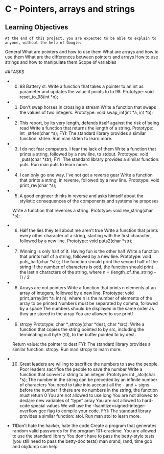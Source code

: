 # C - Pointers, arrays and strings


## Learning Objectives
	At the end of this project, you are expected to be able to explain to anyone, without the help of Google:

General
	What are pointers and how to use them
	What are arrays and how to use them
	What are the differences between pointers and arrays
	How to use strings and how to manipulate them
	Scope of variables

##TASKS

* 0. 98 Battery st.
	Write a function that takes a pointer to an int as parameter and updates the value it points to to 98.
	Prototype: void reset_to_98(int *n);

* 1. Don't swap horses in crossing a stream
	Write a function that swaps the values of two integers.
	Prototype: void swap_int(int *a, int *b);
	
* 2. This report, by its very length, defends itself against the risk of being read
	Write a function that returns the length of a string.
	Prototype: int _strlen(char *s); FYI: The standard library provides a similar function: strlen. 
	Run man strlen to learn more.

* 3. I do not fear computers. I fear the lack of them
	Write a function that prints a string, followed by a new line, to stdout.
	Prototype: void _puts(char *str); FYI: The standard library provides a similar function: puts. 
	Run man puts to learn more.

* 4. I can only go one way. I've not got a reverse gear
	Write a function that prints a string, in reverse, followed by a new line.
	Prototype: void print_rev(char *s);

* 5. A good engineer thinks in reverse and asks himself about the stylistic consequences of the components and 
	systems he proposes
	
	Write a function that reverses a string.
	Prototype: void rev_string(char *s);

* 6. Half the lies they tell about me aren't true
	Write a function that prints every other character of a string, starting with the first character, 
	followed by a new line.
	Prototype: void puts2(char *str);

* 7. Winning is only half of it. Having fun is the other half
	Write a function that prints half of a string, followed by a new line.
	Prototype: void puts_half(char *str); The function should print the second half of the string If the number 
	of characters is odd, the function should print the last n characters of the string,
	 where n = (length_of_the_string - 1) / 2

* 8. Arrays are not pointers
	Write a function that prints n elements of an array of integers, followed by a new line.
	Prototype: void print_array(int *a, int n); where n is the number of elements of the array to be printed 
	Numbers must be separated by comma, followed by a space The numbers should be displayed in the same order as 
	they are stored in the array You are allowed to use printf

* 9. strcpy
	Prototype: char *_strcpy(char *dest, char *src); 
	Write a function that copies the string pointed to by src, including the terminating null byte (\0), 
	to the buffer pointed to by dest.
	
	Return value: the pointer to dest FYI: The standard library provides a similar function: strcpy. 
	Run man strcpy to learn more.

* 10. Great leaders are willing to sacrifice the numbers to save the people. Poor leaders sacrifice the people
      to save the number Write a function that convert a string to an integer.
	Prototype: int _atoi(char *s); 
	The number in the string can be preceded by an infinite number of characters You need to take into account 
	all the - and + signs before the number If there are no numbers in the string, the function must return 0 
	You are not allowed to use long You are not allowed to declare new variables of “type” array You are not allowed
	 to hard-code special values We will use the -fsanitize=signed-integer-overflow gcc flag to compile your code. 
	FYI: The standard library provides a similar function: atoi. Run man atoi to learn more.

* 11Don't hate the hacker, hate the code
	Create a program that generates random valid passwords for the program 101-crackme.
	You are allowed to use the standard library You don’t have to pass the betty-style tests (you still need 
	to pass the betty-doc tests) man srand, rand, time gdb and objdump can help


